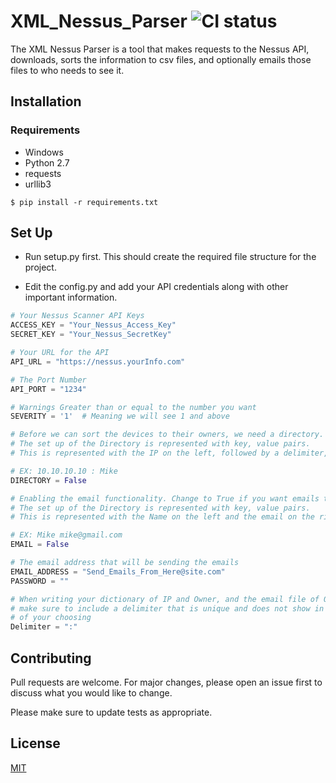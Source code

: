 # XML_Nessus_Parser ![CI status](https://img.shields.io/badge/python-2.7-green.svg)

The XML Nessus Parser is a tool that makes requests to the Nessus API, 
downloads, sorts the information to csv files, and optionally emails those files to who needs to see it.

## Installation

### Requirements
* Windows
* Python 2.7
* requests
* urllib3

`$ pip install -r requirements.txt`

## Set Up
* Run setup.py first. This should create the required file structure for the project.

* Edit the config.py and add your API credentials along with other important information.
```python
# Your Nessus Scanner API Keys
ACCESS_KEY = "Your_Nessus_Access_Key"
SECRET_KEY = "Your_Nessus_SecretKey"

# Your URL for the API
API_URL = "https://nessus.yourInfo.com"

# The Port Number
API_PORT = "1234"

# Warnings Greater than or equal to the number you want
SEVERITY = '1'  # Meaning we will see 1 and above

# Before we can sort the devices to their owners, we need a directory.
# The set up of the Directory is represented with key, value pairs.
# This is represented with the IP on the left, followed by a delimiter, and then the Owners name.

# EX: 10.10.10.10 : Mike
DIRECTORY = False

# Enabling the email functionality. Change to True if you want emails to be sent
# The set up of the Directory is represented with key, value pairs.
# This is represented with the Name on the left and the email on the right with a space in between

# EX: Mike mike@gmail.com
EMAIL = False

# The email address that will be sending the emails
EMAIL_ADDRESS = "Send_Emails_From_Here@site.com"
PASSWORD = ""

# When writing your dictionary of IP and Owner, and the email file of Owners and Email
# make sure to include a delimiter that is unique and does not show in the .txt file
# of your choosing
Delimiter = ":"
```


## Contributing
Pull requests are welcome. For major changes, please open an issue first to discuss what you would like to change.

Please make sure to update tests as appropriate.

## License
[MIT](https://choosealicense.com/licenses/mit/)